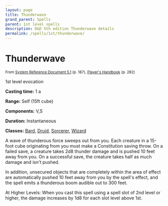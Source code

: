 ```yaml
---
layout: page
title: Thunderwave
grand_parent: Spells
parent: 1st level spells 
description: D&D 5th edition Thunderwave details
permalink: /spells/1st/thunderwave/
---
```


# Thunderwave

<small>From <a target="_blank" href="https://media.wizards.com/2016/downloads/DND/SRD-OGL_V5.1.pdf">System Reference Document 5.1</a> (p. 187), <a target="_blank" href="https://dnd.wizards.com/products/tabletop-games/rpg-products/rpg_playershandbook">Player's Handbook</a> (p. 282)</small>


1st level evocation

**Casting time:** 1 a

**Range:** Self (15ft cube)

**Components:** V,S 

**Duration:** Instantaneous

**Classes:** [Bard](/classes/bard/), [Druid](/classes/druid/), [Sorcerer](/classes/sorcerer/), [Wizard](/classes/wizard/)

A wave of thunderous force sweeps out from you. Each creature in a 15-foot cube originating from you must make a Constitution saving throw. On a failed save, a creature takes 2d8 thunder damage and is pushed 10 feet away from you. On a successful save, the creature takes half as much damage and isn't pushed.

   In addition, unsecured objects that are completely within the area of effect are automatically pushed 10 feet away from you by the spell's effect, and the spell emits a thunderous boom audible out to 300 feet.

   At Higher Levels: When you cast this spell using a spell slot of 2nd level or higher, the damage increases by 1d8 for each slot level above 1st.